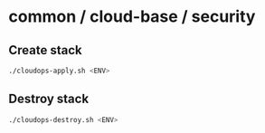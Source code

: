 # common / cloud-base / security

## Create stack

```bash
./cloudops-apply.sh <ENV>
```

## Destroy stack

```bash
./cloudops-destroy.sh <ENV>
```
